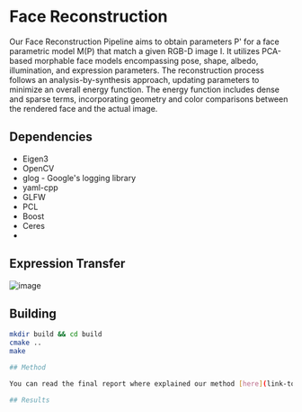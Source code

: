 # Face Reconstruction
Our Face Reconstruction Pipeline aims to obtain parameters P' for a face parametric model M(P) that match a given RGB-D image I. It utilizes PCA-based morphable face models encompassing pose, shape, albedo, illumination, and expression parameters. The reconstruction process follows an analysis-by-synthesis approach, updating parameters to minimize an overall energy function. The energy function includes dense and sparse terms, incorporating geometry and color comparisons between the rendered face and the actual image.

## Dependencies

- Eigen3
- OpenCV
- glog - Google's logging library
- yaml-cpp
- GLFW
- PCL
- Boost
- Ceres
-

## Expression Transfer
![image](https://github.com/diddone/face-recon/assets/47386144/73fc5182-38b5-4b56-9c01-02b1c2a84251)

## Building
```bash
mkdir build && cd build
cmake ..
make

## Method

You can read the final report where explained our method [here](link-to-your-report).

## Results
